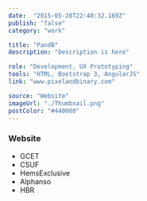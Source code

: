 ```yaml
---
date:  "2015-05-28T22:40:32.169Z"
publish: "false" 
category: "work"

title: "PandB"
description: "Description is here"

role: "Development, UX Prototyping"
tools: "HTML, Bootstrap 3, AngularJS" 
link: "www.pixelandbinary.com" 

source: "Website"
imageUrl: "./Thumbnail.png"
postColor: "#440000"
---
```


### Website

- GCET
- CSUF
- HemsExclusive
- Alphanso
- HBR
